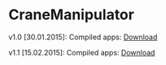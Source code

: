CraneManipulator
================
v1.0 [30.01.2015]:
Compiled apps: <a href='https://dl.dropboxusercontent.com/u/65733625/Soft/CraneApps_1.0.7z'>Download</a>

v1.1 [15.02.2015]:
Compiled apps: <a href='https://dl.dropboxusercontent.com/u/65733625/Soft/CraneApps_1.1.7z'>Download</a>

